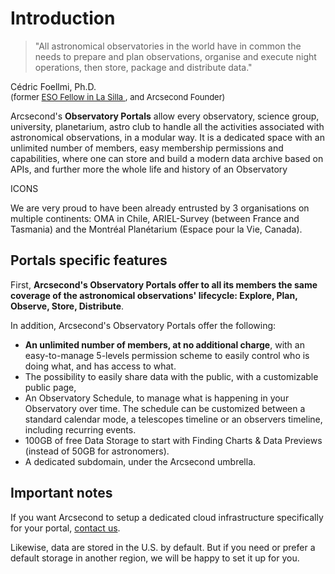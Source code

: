 # Introduction

> "All astronomical observatories in the world have in common the needs to prepare and plan
> observations, organise and execute night operations, then store, package and distribute data."

Cédric Foellmi, Ph.D.<br/>
<span style="font-size: small;">
(former
<a href="https://www.eso.org/sci/publications/messenger/archive/no.121-sep05/messenger-no121-69-69.pdf" target="_blank">
ESO Fellow in La Silla
</a>, and Arcsecond Founder)
</span>

Arcsecond's **Observatory Portals** allow every observatory, science
group, university, planetarium, astro club to handle all the activities associated with astronomical
observations, in a modular way. It is a dedicated space with an unlimited number of members, easy membership
permissions and capabilities, where one can store and build a modern data archive based on APIs, and further
more the whole life and history of an Observatory

ICONS

We are very proud to have been already entrusted by 3 organisations on multiple continents: OMA in Chile, ARIEL-Survey
(between France and Tasmania) and the Montréal Planétarium (Espace pour la Vie, Canada).

## Portals specific features

First, **Arcsecond's Observatory Portals offer to all its members the same coverage of the astronomical observations'
lifecycle: Explore, Plan, Observe, Store, Distribute**.

In addition, Arcsecond's Observatory Portals offer the following:

- **An unlimited number of members, at no additional charge**, with an easy-to-manage 5-levels permission scheme to
  easily control who is doing what, and has access to what.
- The possibility to easily share data with the public, with a customizable public page,
- An Observatory Schedule, to manage what is happening in your Observatory over time. The schedule can be customized
  between a standard calendar mode, a telescopes timeline or an observers timeline, including recurring
  events.
- 100GB of free Data Storage to start with Finding Charts & Data Previews (instead of 50GB for astronomers).
- A dedicated subdomain, under the Arcsecond umbrella.

## Important notes

If you want Arcsecond to setup a dedicated cloud infrastructure specifically for your
portal, <a href="mailto:team@arcsecond.io" target="_blank">contact us</a>.

Likewise, data are stored in the U.S. by default. But if you need or prefer a default storage in another region, we will
be happy to set it up for you.

